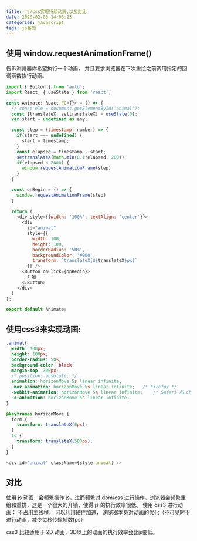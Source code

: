 ```yaml
---
title: js/css实现持续动画,以及对比
date: 2020-02-03 14:06:23
categories: javascript
tags: js基础
---
```


## 使用 window.requestAnimationFrame() 

告诉浏览器你希望执行一个动画， 并且要求浏览器在下次重绘之前调用指定的回调函数执行动画。

```js
import { Button } from 'antd';
import React, { useState } from 'react';

const Animate: React.FC<{}> = () => {
  // const ele = document.getElementById('animal');
  const [translateX, settranslateX] = useState(0);
  var start = undefined as any;

  const step = (timestamp: number) => {
    if(start === undefined) {
      start = timestamp;
    }
    const elapsed = timestamp - start;
    settranslateX(Math.min(0.1*elapsed, 200))
    if(elapsed < 2000) {
      window.requestAnimationFrame(step)
    }
  }

  const onBegin = () => {
    window.requestAnimationFrame(step)
  }
  
  return (
    <div style={{width: '100%', textAlign: 'center'}}>
      <div 
        id="animal" 
        style={{
          width: 100,
          height: 100,
          borderRadius: '50%',
          backgroundColor: '#000',
          transform: `translateX(${translateX}px)`
        }} />
      <Button onClick={onBegin}>
        开始
      </Button>
    </div>
  )
};

export default Animate;


```

## 使用css3来实现动画:

```css
.animal{
  width: 100px;
  height: 100px;
  border-radius: 50%;
  background-color: black;
  margin-top: 300px;
  /* position: absolute; */
  animation: horizonMove 5s linear infinite;
  -moz-animation: horizonMove 5s linear infinite;	/* Firefox */
  -webkit-animation: horizonMove 5s linear infinite;	/* Safari 和 Chrome */
  -o-animation: horizonMove 5s linear infinite;
}

@keyframes horizonMove {
  form {
    transform: translateX(0px);
  }
  to {
    transform: translateX(500px);
  }
}

```

```js
<div id="animal" className={style.animal} />
```

## 对比

使用 js 动画：会频繁操作 js，进而频繁对 dom/css 进行操作，浏览器会频繁重绘和重排，这是一个很大的开销，使得 js 的执行效率很低。
使用 css3 进行动画： 不占用主线程， 可以利用硬件加速， 浏览器本身对动画的优化（不可见时不进行动画，减少每秒传输帧数fps）

css3 比较适用于 2D 动画，3D以上的动画的执行效率会比js要低。